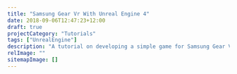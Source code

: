 ```yaml
---
title: "Samsung Gear Vr With Unreal Engine 4"
date: 2018-09-06T12:47:23+12:00
draft: true
projectCategory: "Tutorials"
tags: ["UnrealEngine"]
description: "A tutorial on developing a simple game for Samsung Gear VR using Unreal Engine."
relImage: ""
sitemapImage: []
---
```

